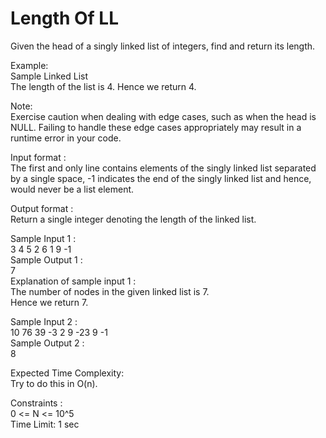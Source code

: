 # Length Of LL




Given the head of a singly linked list of integers, find and return its length.       

Example:          
Sample Linked List          
The length of the list is 4. Hence we return 4.        

Note:          
Exercise caution when dealing with edge cases, such as when the head is NULL. Failing to handle these edge cases appropriately may result in a runtime error in your code.         

Input format :           
The first and only line contains elements of the singly linked list separated by a single space, -1 indicates the end of the singly linked list and hence, would never be a list element.       

Output format :     
Return a single integer denoting the length of the linked list.           

Sample Input 1 :         
3 4 5 2 6 1 9 -1       
Sample Output 1 :         
7         
Explanation of sample input 1 :       
The number of nodes in the given linked list is 7.          
Hence we return 7.        

Sample Input 2 :      
10 76 39 -3 2 9 -23 9 -1       
Sample Output 2 :      
8           

Expected Time Complexity:       
Try to do this in O(n).       

Constraints :      
0 <= N <= 10^5      
Time Limit: 1 sec      
